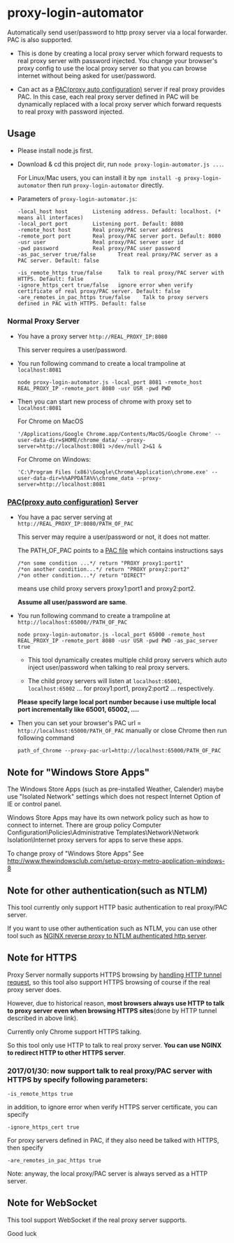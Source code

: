 # proxy-login-automator
Automatically send user/password to http proxy server via a local forwarder. PAC is also supported.

- This is done by creating a local proxy server which forward requests to real proxy server with password injected.
You change your browser's proxy config to use the local proxy server so that you can browse internet 
without being asked for user/password.

- Can act as a [PAC(proxy auto configuration)](https://en.wikipedia.org/wiki/Proxy_auto-config) server if real proxy provides PAC. 
In this case, each real proxy server defined in PAC will be dynamically replaced with a local proxy server
which forward requests to real proxy with password injected.

## Usage

- Please install node.js first.
 
- Download & cd this project dir, run `node proxy-login-automator.js ...`. 

  For Linux/Mac users, you can install it by `npm install -g proxy-login-automator` 
  then run `proxy-login-automator` directly.

- Parameters of `proxy-login-automator.js`:

    ```
    -local_host host        Listening address. Default: localhost. (* means all interfaces)
    -local_port port        Listening port. Default: 8080
    -remote_host host       Real proxy/PAC server address
    -remote_port port       Real proxy/PAC server port. Default: 8080
    -usr user               Real proxy/PAC server user id
    -pwd password           Real proxy/PAC user password
    -as_pac_server true/false       Treat real proxy/PAC server as a PAC server. Default: false
    
    -is_remote_https true/false     Talk to real proxy/PAC server with HTTPS. Default: false
    -ignore_https_cert true/false   ignore error when verify certificate of real proxy/PAC server. Default: false
    -are_remotes_in_pac_https true/false    Talk to proxy servers defined in PAC with HTTPS. Default: false
    ```

### Normal Proxy Server

- You have a proxy server `http://REAL_PROXY_IP:8080`

    This server requires a user/password.

- You run following command to create a local trampoline at `localhost:8081`

    ```
    node proxy-login-automator.js -local_port 8081 -remote_host REAL_PROXY_IP -remote_port 8080 -usr USR -pwd PWD
    ```

- Then you can start new process of chrome with proxy set to `localhost:8081`

    For Chrome on MacOS
    ```
    '/Applications/Google Chrome.app/Contents/MacOS/Google Chrome' --user-data-dir=$HOME/chrome_data/ --proxy-server=http://localhost:8081 >/dev/null 2>&1 &
    ```
    For Chrome on Windows:
    ```
    'C:\Program Files (x86)\Google\Chrome\Application\chrome.exe' --user-data-dir=%%APPDATA%%\chrome_data --proxy-server=http://localhost:8081
    ```

### [PAC(proxy auto configuration)](https://en.wikipedia.org/wiki/Proxy_auto-config) Server

- You have a pac server serving at `http://REAL_PROXY_IP:8080/PATH_OF_PAC`

    This server may require a user/password or not, it does not matter.

    The PATH_OF_PAC points to a [PAC file](https://en.wikipedia.org/wiki/Proxy_auto-config)
    which contains instructions says
    ```
    /*on some condition ...*/ return "PROXY proxy1:port1"
    /*on another condition...*/ return "PROXY proxy2:port2"
    /*on other condition...*/ return "DIRECT"
    ```
    means use child proxy servers proxy1:port1 and proxy2:port2.

    **Assume all user/password are same**.

- You run following command to create a trampoline at `http://localhost:65000//PATH_OF_PAC`

    ```
	node proxy-login-automator.js -local_port 65000 -remote_host REAL_PROXY_IP -remote_port 8080 -usr USR -pwd PWD -as_pac_server true
	```

    - This tool dynamically creates multiple child proxy servers which auto inject user/password when talking to real proxy servers.

    - The child proxy servers will listen at `localhost:65001`, `localhost:65002` ... for proxy1:port1, proxy2:port2 ... respectively.

    **Please specify large local port number because i use multiple local port incrementally like 65001, 65002, ....**

- Then you can set your browser's PAC url = `http://localhost:65000/PATH_OF_PAC` manually or close Chrome then run following command

    ```
	path_of_Chrome --proxy-pac-url=http://localhost:65000/PATH_OF_PAC
	```

## Note for "Windows Store Apps"

The Windows Store Apps (such as pre-installed Weather, Calender) maybe use "Isolated Network" settings which does not respect Internet Option of IE or control panel.

Windows Store Apps may have its own network policy such as how to connect to internet.
There are group policy Computer Configuration\Policies\Administrative Templates\Network\Network Isolation\Internet proxy servers for apps to serve these apps.

To change proxy of "Windows Store Apps"
See http://www.thewindowsclub.com/setup-proxy-metro-application-windows-8

## Note for other authentication(such as NTLM)

This tool currently only support HTTP basic authentication to real proxy/PAC server.

If you want to use other authentication such as NTLM,
you can use other tool such as [NGINX reverse proxy to NTLM authenticated http server](http://nginx.org/en/docs/http/ngx_http_upstream_module.html#ntlm).

## Note for HTTPS

Proxy Server normally supports HTTPS browsing by [handling HTTP tunnel request](https://en.wikipedia.org/wiki/HTTP_tunnel),
so this tool also support HTTPS browsing of course if the real proxy server does.

However, due to historical reason, **most browsers always use HTTP to talk to proxy server
even when browsing HTTPS sites**(done by HTTP tunnel described in above link).

Currently only Chrome support HTTPS talking.

So this tool only use HTTP to talk to real proxy server. **You can use NGINX to redirect HTTP to other HTTPS server**.

### 2017/01/30: now support talk to real proxy/PAC server with HTTPS by specify following parameters:

```
-is_remote_https true
```
in addition, to ignore error when verify HTTPS server certificate, you can specify
```
-ignore_https_cert true
```
For proxy servers defined in PAC, if they also need be talked with HTTPS, then specify
```
-are_remotes_in_pac_https true
```

Note: anyway, the local proxy/PAC server is always served as a HTTP server.

## Note for WebSocket

This tool support WebSocket if the real proxy server supports.

Good luck
